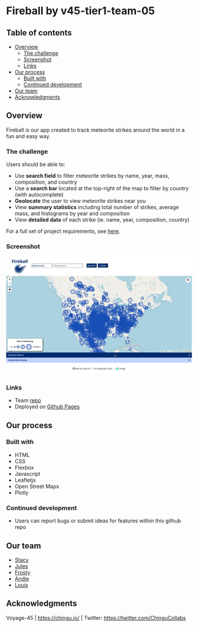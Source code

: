 # Fireball by v45-tier1-team-05

## Table of contents

- [Overview](#overview)
  - [The challenge](#the-challenge)
  - [Screenshot](#screenshot)
  - [Links](#links)
- [Our process](#our-process)
  - [Built with](#built-with)
  - [Continued development](#continued-development)
- [Our team](#our-team)
- [Acknowledgments](#acknowledgments)

## Overview

Fireball is our app created to track meteorite strikes around the world in a fun and easy way.

### The challenge

Users should be able to:
- Use **search field** to filter meteorite strikes by name, year, mass, composition, and country
- Use a **search bar** located at the top-right of the map to filter by country (with autocomplete)
- **Geolocate** the user to view meteorite strikes near you
- View **summary statistics** including total number of strikes, average mass, and histograms by year and composition
- View **detailed data** of each strike (ie. name, year, composition, country)

For a full set of project requirements, see [here](https://github.com/chingu-voyages/voyage-project-tier1-fireball/tree/main).

### Screenshot

![](img/screenshot.jpeg)


### Links

- Team [repo](https://github.com/chingu-voyages/v45-tier1-team-05/tree/main)
- Deployed on [Github Pages](https://chingu-voyages.github.io/v45-tier1-team-05/)

## Our process

### Built with

- HTML
- CSS
- Flexbox
- Javascript
- Leafletjs
- Open Street Maps
- Plotly

### Continued development

- Users can report bugs or submit ideas for features within this github repo

## Our team

- [Stacy](https://github.com/Stacy-Riley)
- [Jules](https://github.com/jclegg31)
- [Frosty](https://github.com/frosty8104)
- [Andie](https://github.com/namjooningOnline)
- [Louis](https://github.com/chef-louis)

## Acknowledgments

Voyage-45 | https://chingu.io/ | Twitter: https://twitter.com/ChinguCollabs
